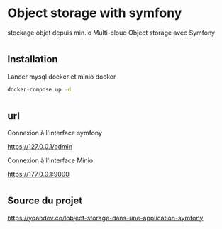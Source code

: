 # Object storage with symfony

stockage objet depuis min.io Multi-cloud Object storage avec Symfony
#

## Installation

Lancer mysql docker et minio docker

```bash
docker-compose up -d
```
#

## url
Connexion à l'interface symfony 

https://127.0.0.1/admin

Connexion à l'interface Minio

https://177.0.0.1:9000
#

## Source du projet
https://yoandev.co/lobject-storage-dans-une-application-symfony